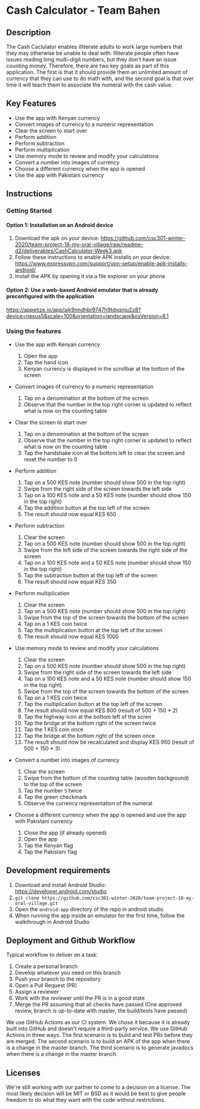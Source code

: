 # Cash Calculator - Team Bahen

## Description 

The Cash Caclulator enables illiterate adults to work large numbers that they may otherwise be unable to deal with.
Illiterate people often have issues reading long multi-digit numbers, but they don't have an issue counting money.
Therefore, there are two key goals as part of this application. The first is that it should provide them an unlimited amount
of currency that they can use to do math with, and the second goal is that over time it will teach them to associate the numeral with
the cash value.

## Key Features
 * Use the app with Kenyan currency
 * Convert images of currency to a numeric representation
 * Clear the screen to start over
 * Perform addition
 * Perform subtraction
 * Perform multiplication
 * Use memory mode to review and modify your calculations
 * Convert a number into images of currency
 * Choose a different currency when the app is opened
 * Use the app with Pakistani currency

## Instructions

### Getting Started

#### Option 1: Installation on an Android device
  1. Download the apk on your device: https://github.com/csc301-winter-2020/team-project-18-my-oral-village/raw/readme-d2/deliverables/CashCalculator-Week3.apk
  2. Follow these instructions to enable APK installs on your device: https://www.expressvpn.com/support/vpn-setup/enable-apk-installs-android/
  3. Install the APK by opening it via a file explorer on your phone
  
#### Option 2: Use a web-based Android emulator that is already preconfigured with the application

https://appetize.io/app/ajk9nndhbr9747h9tdxqnju2z8?device=nexus5&scale=100&orientation=landscape&osVersion=8.1


### Using the features

 * Use the app with Kenyan currency
   1. Open the app
   2. Tap the hand icon
   3. Kenyan currency is displayed in the scrollbar at the bottom of the screen
 
 * Convert images of currency to a numeric representation
   1. Tap on a denomination at the bottom of the screen
   2. Observe that the number in the top right corner is updated to reflect what is now on the counting table
   
 * Clear the screen to start over
   1. Tap on a denomination at the bottom of the screen
   2. Observe that the number in the top right corner is updated to reflect what is now on the counting table
   3. Tap the handshake icon at the bottom left to clear the screen and reset the number to 0
 
 * Perform addition
   1. Tap on a 500 KES note (number should show 500 in the top right)
   2. Swipe from the right side of the screen towards the left side
   3. Tap on a 100 KES note and a 50 KES note (number should show 150 in the top right)
   4. Tap the addition button at the top left of the screen
   5. The result should now equal KES 650
   
 * Perform subtraction
   1. Clear the screen
   2. Tap on a 500 KES note (number should show 500 in the top right)
   3. Swipe from the left side of the screen towards the right side of the screen
   4. Tap on a 100 KES note and a 50 KES note (number should show 150 in the top right)
   5. Tap the subtraction button at the top left of the screen
   6. The result should now equal KES 350
   
 * Perform multiplication
   1. Clear the screen
   2. Tap on a 500 KES note (number should show 500 in the top right)
   3. Swipe from the top of the screen towards the bottom of the screen
   4. Tap on a 1 KES coin twice
   5. Tap the multiplication button at the top left of the screen
   6. The result should now equal KES 1000
   
 * Use memory mode to review and modify your calculations
   1. Clear the screen
   2. Tap on a 500 KES note (number should show 500 in the top right)
   3. Swipe from the right side of the screen towards the left side
   4. Tap on a 100 KES note and a 50 KES note (number should show 150 in the top right)
   5. Swipe from the top of the screen towards the bottom of the screen
   6. Tap on a 1 KES coin twice
   7. Tap the multiplication button at the top left of the screen
   8. The result should now equal KES 800 (result of 500 + 150 * 2)
   9. Tap the highway icon at the bottom left of the scren
   10. Tap the bridge at the bottom right of the screen twice
   11. Tap the 1 KES coin once
   12. Tap the bridge at the bottom right of the screen once
   13. The result should now be recalculated and display KES 950 (result of 500 + 150 * 3)
   
 * Convert a number into images of currency
   1. Clear the screen
   2. Swipe from the bottom of the counting table (wooden background) to the top of the screen
   3. Tap the number `5` twice
   4. Tap the green checkmark
   5. Observe the currency representation of the numeral
   
 * Choose a different currency when the app is opened and use the app with Pakistani currency
   1. Close the app (if already opened)
   2. Open the app
   3. Tap the Kenyan flag
   4. Tap the Pakistani flag
   
 ## Development requirements
   1. Download and install Android Studio: https://developer.android.com/studio
   2. `git clone https://github.com/csc301-winter-2020/team-project-18-my-oral-village.git`
   3. Open the `android-app` directory of the repo in android studio
   4. When running the app inside an emulator for the first time, follow the walkthrough in Android Studio
 
 ## Deployment and Github Workflow

 Typical workflow to deliver on a task:
  1. Create a personal branch
  2. Develop whatever you need on this branch
  3. Push your branch to the repository
  4. Open a Pull Request (PR)
  5. Assign a reviewer
  6. Work with the reviewer until the PR is in a good state
  7. Merge the PR assuming that all checks have passed (One approved review, branch is up-to-date with master, the build/tests have passed)
  
  We use GitHub Actions as our CI system. We chose it because it is already built into GitHub and doesn't require a third-party service.
  We use GitHub Actions in three ways. The first scenario is to build and test PRs before they are merged. The second scenario is to
  build an APK of the app when there is a change in the master branch. The third scenario is to generate javadocs when there is a change
  in the master branch.

 ## Licenses 

We're still working with our partner to come to a decision on a license. The most likely decision will be MIT or BSD as it would be best to give people
freedom to do what they want with the code without restrictions.
